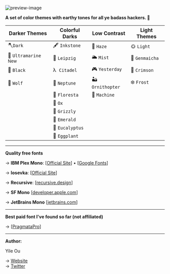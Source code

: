 ![preview-image](https://raw.githubusercontent.com/troydraws/paddy-color-theme/master/paddy-color-theme-preview.gif)

**A set of color themes with earthy tones for all ye badass hackers. 🍁**

| Darker Themes                  | Colorful Darks     | Low Contrast    | Light Themes  |
| ------------------------------ | ------------------ | --------------- | ------------- |
| 🪓`Dark`                        | 🖋 `Inkstone`       | 🌄 `Haze`        | 🌞 `Light`     |
| 🌊 `Ultramarine` <sup>New</sup> | 🎼 `Leipzig`        | 🌥 `Mist`        | 🍵 `Genmaicha` |
| 🚧 `Black`                      | λ&nbsp;  `Citadel` | 🎮 `Yesterday`   | 🍷 `Crimson`   |
| 🐺 `Wolf`                       | 🔵 `Neptune`        | 🏜 `Ornithopter` | ❄️ `Frost`     |
|                                | 🌸 `Floresta`       | 🤖 `Machine`     |               |
|                                | 🧧 `Ox`             |                 |               |
|                                | 🐻 `Grizzly`        |                 |               |
|                                | 🌲 `Emerald`        |                 |               |
|                                | 🌿 `Eucalyptus`     |                 |               |
|                                | 🍆 `Eggplant`       |                 |               |

&NewLine;

---

**Quality free fonts**

→ **IBM Plex Mono**: [[Official Site](https://www.ibm.com/plex/)] • [[Google Fonts](https://fonts.google.com/specimen/IBM+Plex+Mono)]

→ **Iosevka**: [[Official Site](https://typeof.net/Iosevka/)]

→ **Recursive**: [[recursive.design](https://www.recursive.design/)] 

→ **SF Mono** [[developer.apple.com](https://developer.apple.com/fonts/)]

→ **JetBrains Mono** [[jetbrains.com](https://www.jetbrains.com/lp/mono/)]

---

**Best paid font I've found so far (not affiliated)**

→ [[PragmataPro](https://fsd.it/shop/fonts/pragmatapro/)] 

---

**Author:**

Yile Ou  

→ [Website](https://yile.art/)<br />
→ [Twitter](https://twitter.com/yile_art)